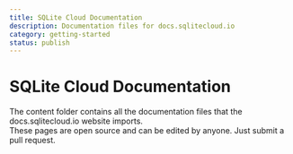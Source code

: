 ```yaml
---
title: SQLite Cloud Documentation
description: Documentation files for docs.sqlitecloud.io
category: getting-started
status: publish
---
```


# SQLite Cloud Documentation
The content folder contains all the documentation files that the docs.sqlitecloud.io website imports.  
These pages are open source and can be edited by anyone.
Just submit a pull request.
